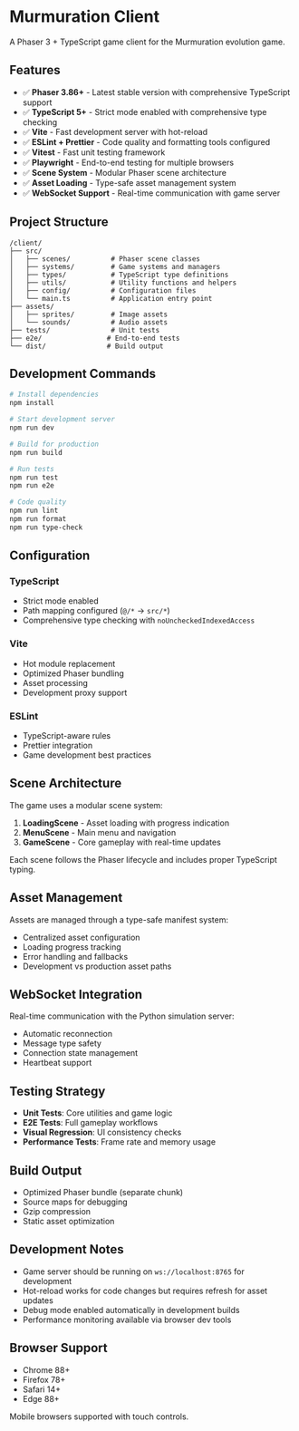 # Murmuration Client

A Phaser 3 + TypeScript game client for the Murmuration evolution game.

## Features

- ✅ **Phaser 3.86+** - Latest stable version with comprehensive TypeScript support
- ✅ **TypeScript 5+** - Strict mode enabled with comprehensive type checking
- ✅ **Vite** - Fast development server with hot-reload
- ✅ **ESLint + Prettier** - Code quality and formatting tools configured
- ✅ **Vitest** - Fast unit testing framework
- ✅ **Playwright** - End-to-end testing for multiple browsers
- ✅ **Scene System** - Modular Phaser scene architecture
- ✅ **Asset Loading** - Type-safe asset management system
- ✅ **WebSocket Support** - Real-time communication with game server

## Project Structure

```
/client/
├── src/
│   ├── scenes/          # Phaser scene classes
│   ├── systems/         # Game systems and managers  
│   ├── types/           # TypeScript type definitions
│   ├── utils/           # Utility functions and helpers
│   ├── config/          # Configuration files
│   └── main.ts          # Application entry point
├── assets/
│   ├── sprites/         # Image assets
│   └── sounds/          # Audio assets
├── tests/               # Unit tests
├── e2e/                # End-to-end tests
└── dist/               # Build output
```

## Development Commands

```bash
# Install dependencies
npm install

# Start development server
npm run dev

# Build for production
npm run build

# Run tests
npm run test
npm run e2e

# Code quality
npm run lint
npm run format
npm run type-check
```

## Configuration

### TypeScript
- Strict mode enabled
- Path mapping configured (`@/*` → `src/*`)
- Comprehensive type checking with `noUncheckedIndexedAccess`

### Vite
- Hot module replacement
- Optimized Phaser bundling
- Asset processing
- Development proxy support

### ESLint
- TypeScript-aware rules
- Prettier integration
- Game development best practices

## Scene Architecture

The game uses a modular scene system:

1. **LoadingScene** - Asset loading with progress indication
2. **MenuScene** - Main menu and navigation
3. **GameScene** - Core gameplay with real-time updates

Each scene follows the Phaser lifecycle and includes proper TypeScript typing.

## Asset Management

Assets are managed through a type-safe manifest system:
- Centralized asset configuration
- Loading progress tracking
- Error handling and fallbacks
- Development vs production asset paths

## WebSocket Integration

Real-time communication with the Python simulation server:
- Automatic reconnection
- Message type safety
- Connection state management
- Heartbeat support

## Testing Strategy

- **Unit Tests**: Core utilities and game logic
- **E2E Tests**: Full gameplay workflows
- **Visual Regression**: UI consistency checks
- **Performance Tests**: Frame rate and memory usage

## Build Output

- Optimized Phaser bundle (separate chunk)
- Source maps for debugging
- Gzip compression
- Static asset optimization

## Development Notes

- Game server should be running on `ws://localhost:8765` for development
- Hot-reload works for code changes but requires refresh for asset updates  
- Debug mode enabled automatically in development builds
- Performance monitoring available via browser dev tools

## Browser Support

- Chrome 88+
- Firefox 78+
- Safari 14+
- Edge 88+

Mobile browsers supported with touch controls.